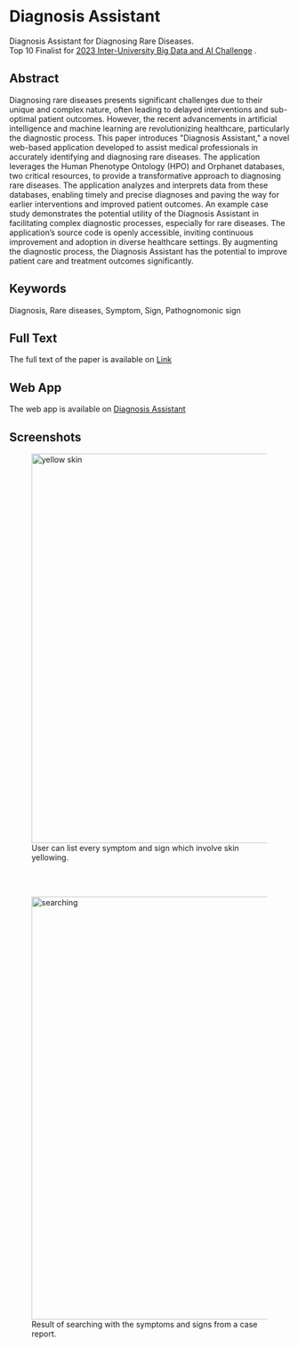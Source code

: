 # Diagnosis Assistant

Diagnosis Assistant for Diagnosing Rare Diseases.<br>
Top 10 Finalist for
[2023 Inter-University Big Data and AI Challenge](https://stemfellowship.org/national-inter-university-big-data-and-ai-challenge-2023)
.


## Abstract

Diagnosing rare diseases presents significant challenges due to their unique and complex nature, often leading to delayed interventions and sub-optimal patient outcomes. However, the recent advancements in artificial intelligence and machine learning are revolutionizing healthcare, particularly the diagnostic process. This paper introduces "Diagnosis Assistant," a novel web-based application developed to assist medical professionals in accurately identifying and diagnosing rare diseases. The application leverages the Human Phenotype Ontology (HPO) and Orphanet databases, two critical resources, to provide a transformative approach to diagnosing rare diseases. The application analyzes and interprets data from these databases, enabling timely and precise diagnoses and paving the way for earlier interventions and improved patient outcomes. An example case study demonstrates the potential utility of the Diagnosis Assistant in facilitating complex diagnostic processes, especially for rare diseases. The application’s source code is openly accessible, inviting continuous improvement and adoption in diverse healthcare settings. By augmenting the diagnostic process, the Diagnosis Assistant has the potential to improve patient care and treatment outcomes significantly.


## Keywords

Diagnosis, Rare diseases, Symptom, Sign, Pathognomonic sign


## Full Text

The full text of the paper is available on [Link](https://drive.google.com/file/d/1mxXw-jE_B7uwObzsk1c88Obkwvcxxts0/view?usp=drive_link)


## Web App

The web app is available on [Diagnosis Assistant](https://diagnosis-assistant-app.uw.r.appspot.com/)


## Screenshots

<figure class="image">
  <img width="700" alt="yellow skin" src="https://github.com/demoronator/Diagnosis-Assistant/assets/6217816/548c9fbc-faa5-4fc9-a909-284ce48bc47f">
  <br>
  <figcaption>User can list every symptom and sign which involve skin yellowing.</figcaption>
</figure>
<br><br>

<figure class="image">
  <img width="760" alt="searching" src="https://github.com/demoronator/Diagnosis-Assistant/assets/6217816/5cdfcc57-9d46-490e-a14b-83263f131dcc">
  <br>
  <figcaption>Result of searching with the symptoms and signs from a case report.</figcaption>
</figure>
